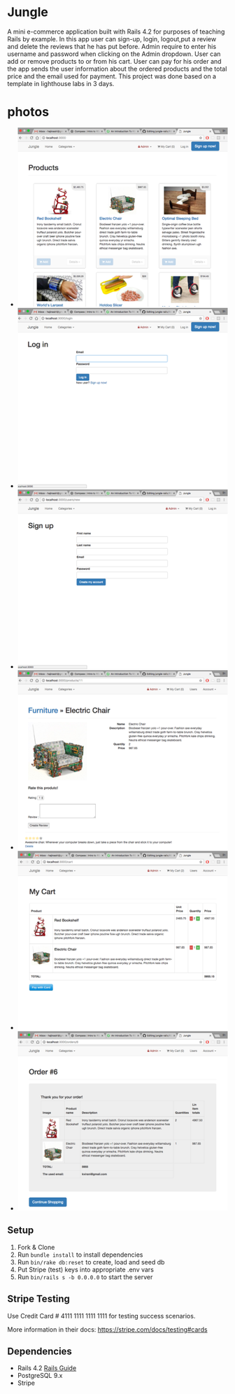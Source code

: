 # Jungle

A mini e-commerce application built with Rails 4.2 for purposes of teaching Rails by example.
In this app user can sign-up, login, logout,put a review and delete the reviews that he has put before.
Admin require to enter his username and password when clicking on the Admin dropdown.
User can add or remove products to or from his cart.
User can pay for his order and the app sends the user information about the ordered products and the total price and the email used for payment.
This project was done based on a template in lighthouse labs in 3 days.

# photos
- !["First page of the app when the user is not logged in"](https://github.com/hajinasiri/jungle-rails/blob/master/docs/Screen%20Shot%202017-09-02%20at%205.27.17%20PM.png?raw=true)
- !["Login page"](https://github.com/hajinasiri/jungle-rails/blob/master/docs/Screen%20Shot%202017-09-02%20at%205.27.57%20PM.png?raw=true)
- !["Sing-up page"](https://github.com/hajinasiri/jungle-rails/blob/master/docs/Screen%20Shot%202017-09-02%20at%205.27.39%20PM.png?raw=true)
- !["Review for each product"](https://github.com/hajinasiri/jungle-rails/blob/master/docs/Screen%20Shot%202017-09-02%20at%205.28.33%20PM.png?raw=true)
- !["Cart content showing page"](https://github.com/hajinasiri/jungle-rails/blob/master/docs/Screen%20Shot%202017-09-02%20at%205.28.57%20PM.png?raw=true)
- !["Order detail page"](https://github.com/hajinasiri/jungle-rails/blob/master/docs/Screen%20Shot%202017-09-02%20at%205.29.33%20PM.png?raw=true)

## Setup

1. Fork & Clone
2. Run `bundle install` to install dependencies
3. Run `bin/rake db:reset` to create, load and seed db
4. Put Stripe (test) keys into appropriate .env vars
5. Run `bin/rails s -b 0.0.0.0` to start the server

## Stripe Testing

Use Credit Card # 4111 1111 1111 1111 for testing success scenarios.

More information in their docs: <https://stripe.com/docs/testing#cards>

## Dependencies

* Rails 4.2 [Rails Guide](http://guides.rubyonrails.org/v4.2/)
* PostgreSQL 9.x
* Stripe
